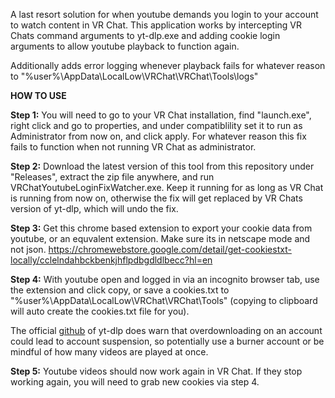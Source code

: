 A last resort solution for when youtube demands you login to your account to watch content in VR Chat.
This application works by intercepting VR Chats command arguments to yt-dlp.exe and adding cookie login arguments to allow youtube playback to function again.

Additionally adds error logging whenever playback fails for whatever reason to "%user%\AppData\LocalLow\VRChat\VRChat\Tools\logs"

**HOW TO USE**

**Step 1:**
You will need to go to your VR Chat installation, find "launch.exe", right click and go to properties, and under compatiblility set it to run as Administrator from now on, and click apply. For whatever reason this fix fails to function when not running VR Chat as administrator.

**Step 2:** 
Download the latest version of this tool from this repository under "Releases", extract the zip file anywhere, and run VRChatYoutubeLoginFixWatcher.exe.
Keep it running for as long as VR Chat is running from now on, otherwise the fix will get replaced by VR Chats version of yt-dlp, which will undo the fix.

**Step 3:**
Get this chrome based extension to export your cookie data from youtube, or an equvalent extension. Make sure its in netscape mode and not json. https://chromewebstore.google.com/detail/get-cookiestxt-locally/cclelndahbckbenkjhflpdbgdldlbecc?hl=en

**Step 4:** 
With youtube open and logged in via an incognito browser tab, use the extension and click copy, or save a cookies.txt to "%user%\AppData\LocalLow\VRChat\VRChat\Tools" (copying to clipboard will auto create the cookies.txt file for you).

The official [github](https://github.com/yt-dlp/yt-dlp/wiki/Extractors#exporting-youtube-cookies) of yt-dlp does warn that overdownloading on an account could lead to account suspension, so potentially use a burner account or be mindful of how many videos are played at once.

**Step 5:** 
Youtube videos should now work again in VR Chat. If they stop working again, you will need to grab new cookies via step 4.
